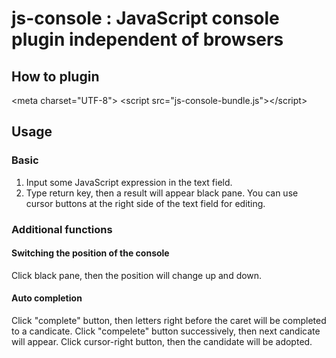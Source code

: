 # js-console : JavaScript console plugin independent of browsers 
## How to plugin
&lt;meta charset="UTF-8"&gt;
&lt;script src="js-console-bundle.js"&gt;&lt;/script&gt;

## Usage
### Basic
1. Input some JavaScript expression in the text field.
2. Type return key, then a result will appear black pane.
You can use cursor buttons at the right side of the text field for editing.

### Additional functions

#### Switching the position of the console
Click black pane, then the position will change up and down.

#### Auto completion
Click "complete" button, then letters right before the caret will be completed to a candicate.
Click "compelete" button successively, then next candicate will appear.
Click cursor-right button, then the candidate will be adopted.
